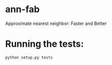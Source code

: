 # ann-fab
Approximate nearest neighbor: Faster and Better

# Running the tests:

```
python setup.py tests
```